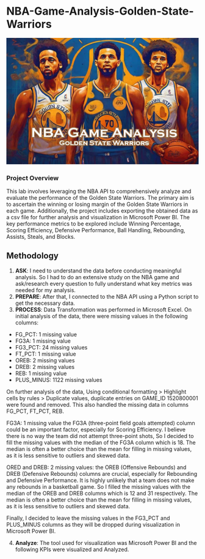 # NBA-Game-Analysis-Golden-State-Warriors

![](NBA-game-analysis.jpg)

### Project Overview
This lab involves leveraging the NBA API to comprehensively analyze and evaluate the performance of the Golden State Warriors. The primary aim is to ascertain the winning or losing margin of the Golden State Warriors in each game. Additionally, the project includes exporting the obtained data as a csv file for further analysis and visualization in Microsoft Power BI. The key performance metrics to be explored include Winning Percentage, Scoring Efficiency, Defensive Performance, Ball Handling, Rebounding, Assists, Steals, and Blocks.

## Methodology
1. **ASK**: I need to understand the data before conducting meaningful analysis. So I had to do an extensive study on the NBA game and ask/research every question to fully understand what key metrics was needed for my analysis. 
2. **PREPARE**: After that, I connected to the NBA API using a Python script to get the necessary data.
3. **PROCESS**: Data Transformation was performed in Microsoft Excel. On initial analysis of the data, there were missing values in the following columns:
- FG_PCT: 1 missing value
- FG3A: 1 missing value
- FG3_PCT: 24 missing values
- FT_PCT: 1 missing value
- OREB: 2 missing values
- DREB: 2 missing values
- REB: 1 missing value
- PLUS_MINUS: 1122 missing values

On further analysis of the data, Using conditional formatting > Highlight cells by rules > Duplicate values, duplicate entries on GAME_ID 1520800001 were found and removed. This also handled the missing data in columns FG_PCT, FT_PCT, REB.

FG3A: 1 missing value
the FG3A (three-point field goals attempted) column could be an important factor, especially for Scoring Efficiency. I believe there is no way the team did not attempt three-point shots, So I decided to fill the missing values with the median of the FG3A column which is 18. The median is often a better choice than the mean for filling in missing values, as it is less sensitive to outliers and skewed data.

ORED and DREB: 2 missing values:
the OREB (Offensive Rebounds) and DREB (Defensive Rebounds) columns are crucial, especially for Rebounding and Defensive Performance. It is highly unlikely that a team does not make any rebounds in a basketball game. So I filled the missing values with the median of the OREB and DREB columns which is 12 and 31 respectively. The median is often a better choice than the mean for filling in missing values, as it is less sensitive to outliers and skewed data.

Finally, I decided to leave the missing values in the FG3_PCT and PLUS_MINUS columns as they will be dropped during visualization in Microsoft Power BI.

4. **Analyze**: The tool used for visualization was Microsoft Power BI and the following KPIs were visualized and Analyzed.

